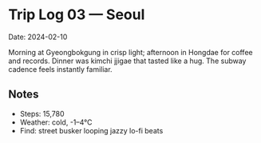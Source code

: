 # Trip Log 03 — Seoul

Date: 2024-02-10

Morning at Gyeongbokgung in crisp light; afternoon in Hongdae for coffee and records. Dinner was kimchi jjigae that tasted like a hug. The subway cadence feels instantly familiar.

## Notes

- Steps: 15,780
- Weather: cold, -1–4°C
- Find: street busker looping jazzy lo-fi beats
